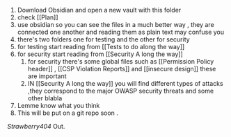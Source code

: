 1. Download Obsidian and open a new vault with this folder 
2. check [[Plan]]
3. use obsidian so you can see the files in a much better way , they are connected one another and reading them as plain text may confuse you 
4. there's two folders one for testing and the other for security 
5. for testing start reading from [[Tests to do along the way]] 
6. for security start reading from [[Security A long the way]]
	1. for security there's some global files such as [[Permission Policy header]]  , [[CSP Violation Reports]]  and [[insecure design]] these are important 
	2. IN [[Security A long the way]] you will find different types of attacks ,they correspond to the major OWASP security threats and some other blabla
7. Lemme know what you think 
8. This will be put on a git repo soon . 


*Strawberry404* Out.
